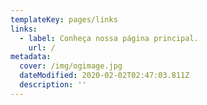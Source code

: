 ```yaml
---
templateKey: pages/links
links:
  - label: Conheça nossa página principal.
    url: /
metadata:
  cover: /img/ogimage.jpg
  dateModified: 2020-02-02T02:47:03.811Z
  description: ''
---
```


